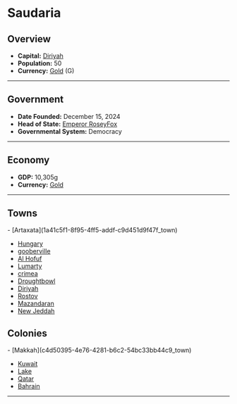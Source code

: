 <!--UNDEDITED FILE, remove this entire line if this file has been edited!-->
# <!--NAME-->Saudaria<!--NAME-->

## Overview

- **Capital:** <!--CAPITAL_LINK-->[Diriyah](f357d68c-b918-4b4a-ab11-a9a58a1d0aad_town)<!--CAPITAL_LINK-->
- **Population:** <!--POPULATION-->50<!--POPULATION-->
- **Currency:** <!--CURRENCY_LINK-->[Gold](Gold_currency)<!--CURRENCY_LINK--> (<!--CURRENCY_ABV-->G<!--CURRENCY_ABV-->)

---

## Government

- **Date Founded:** <!--FOUNDED-->December 15, 2024<!--FOUNDED-->
- **Head of State:** <!--LEADER_TITLE_LINK-->[Emperor RoseyFox](RoseyFox_user)<!--LEADER_TITLE_LINK-->
- **Governmental System:** <!--GOVERNMENT-->Democracy<!--GOVERNMENT-->

---

## Economy

- **GDP:** <!--GDP-->10,305g<!--GDP-->
- **Currency:** <!--CURRENCY_LINK-->[Gold](Gold_currency)<!--CURRENCY_LINK-->

---

## Towns

<!--TOWNS-->- [Artaxata](1a41c5f1-8f95-4ff5-addf-c9d451d9f47f_town)
- [Hungary](b92f2f01-5ca0-4a08-8907-1f024ff4266f_town)
- [gooberville](d92e7ed1-38ac-4abb-908e-177914e61a5d_town)
- [Al Hofuf](34f17c64-4ce5-4a2e-b61a-13912af1c3cf_town)
- [Lumarty](c22491aa-bf5c-4598-94ff-8e8104c0c342_town)
- [crimea](c8ce207e-7e39-4849-829d-69e67c656a3f_town)
- [Droughtbowl](6b310705-76e6-4489-8163-6f7a7509be00_town)
- [Diriyah](f357d68c-b918-4b4a-ab11-a9a58a1d0aad_town)
- [Rostov](a8580ec8-feb2-415b-99e7-6463f9cdad03_town)
- [Mazandaran](5d0b47a7-e2aa-46f5-ac45-19f4e3fa6c8e_town)
- [New Jeddah](6c1084e4-8ecc-45fd-9201-ca4af595f994_town)<!--TOWNS-->

## Colonies

<!--COLONIES-->- [Makkah](c4d50395-4e76-4281-b6c2-54bc33bb44c9_town)
- [Kuwait](eb4e9317-89d5-4e5d-b98d-e0eea5d689d3_town)
- [Lake](bbf987dc-57c5-4a2b-a552-5b13c43ee223_town)
- [Qatar](0131d7a5-ff5a-41ae-96de-c859fdcaedad_town)
- [Bahrain](2834e778-1bd8-4060-a353-0f900193319c_town)<!--COLONIES-->

---